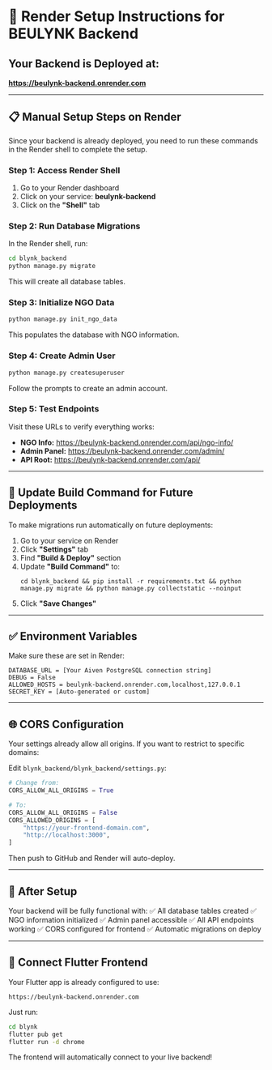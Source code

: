 # 🚀 Render Setup Instructions for BEULYNK Backend

## Your Backend is Deployed at:
**https://beulynk-backend.onrender.com**

---

## 📋 Manual Setup Steps on Render

Since your backend is already deployed, you need to run these commands in the Render shell to complete the setup.

### Step 1: Access Render Shell

1. Go to your Render dashboard
2. Click on your service: **beulynk-backend**
3. Click on the **"Shell"** tab

### Step 2: Run Database Migrations

In the Render shell, run:

```bash
cd blynk_backend
python manage.py migrate
```

This will create all database tables.

### Step 3: Initialize NGO Data

```bash
python manage.py init_ngo_data
```

This populates the database with NGO information.

### Step 4: Create Admin User

```bash
python manage.py createsuperuser
```

Follow the prompts to create an admin account.

### Step 5: Test Endpoints

Visit these URLs to verify everything works:

- **NGO Info:** https://beulynk-backend.onrender.com/api/ngo-info/
- **Admin Panel:** https://beulynk-backend.onrender.com/admin/
- **API Root:** https://beulynk-backend.onrender.com/api/

---

## 🔄 Update Build Command for Future Deployments

To make migrations run automatically on future deployments:

1. Go to your service on Render
2. Click **"Settings"** tab
3. Find **"Build & Deploy"** section
4. Update **"Build Command"** to:
   ```
   cd blynk_backend && pip install -r requirements.txt && python manage.py migrate && python manage.py collectstatic --noinput
   ```
5. Click **"Save Changes"**

---

## ✅ Environment Variables

Make sure these are set in Render:

```
DATABASE_URL = [Your Aiven PostgreSQL connection string]
DEBUG = False
ALLOWED_HOSTS = beulynk-backend.onrender.com,localhost,127.0.0.1
SECRET_KEY = [Auto-generated or custom]
```

---

## 🌐 CORS Configuration

Your settings already allow all origins. If you want to restrict to specific domains:

Edit `blynk_backend/blynk_backend/settings.py`:

```python
# Change from:
CORS_ALLOW_ALL_ORIGINS = True

# To:
CORS_ALLOW_ALL_ORIGINS = False
CORS_ALLOWED_ORIGINS = [
    "https://your-frontend-domain.com",
    "http://localhost:3000",
]
```

Then push to GitHub and Render will auto-deploy.

---

## 🎉 After Setup

Your backend will be fully functional with:
✅ All database tables created
✅ NGO information initialized
✅ Admin panel accessible
✅ All API endpoints working
✅ CORS configured for frontend
✅ Automatic migrations on deploy

---

## 📱 Connect Flutter Frontend

Your Flutter app is already configured to use:
```
https://beulynk-backend.onrender.com
```

Just run:
```bash
cd blynk
flutter pub get
flutter run -d chrome
```

The frontend will automatically connect to your live backend!

